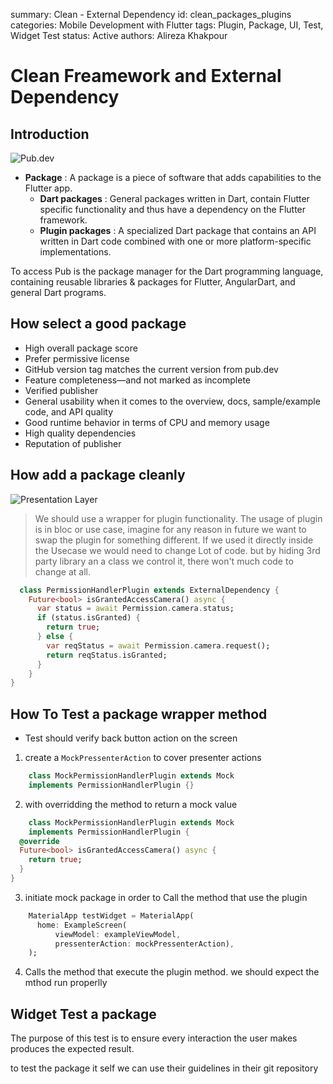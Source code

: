 summary: Clean - External Dependency
id: clean_packages_plugins
categories: Mobile Development with Flutter
tags: Plugin, Package, UI, Test, Widget Test
status:  Active
authors: Alireza Khakpour

<style>
r { color: Red }
o { color: Orange }
g { color: Green }
</style>

# Clean Freamework and External Dependency

## Introduction

![Pub.dev](clean_packages_plugins/pub.png)

- **Package** : A package is a piece of software that adds capabilities to the Flutter app.
  - **Dart packages** : General packages written in Dart, contain Flutter specific functionality and thus have a dependency on the Flutter framework.
  - **Plugin packages** : A specialized Dart package that contains an API written in Dart code combined with one or more platform-specific implementations.

To access Pub is the package manager for the Dart programming language, containing reusable libraries & packages for Flutter, AngularDart, and general Dart programs.


## How select a good package

- High overall package score
- Prefer permissive license
- GitHub version tag matches the current version from pub.dev
- Feature completeness—and not marked as incomplete 
- Verified publisher
- General usability when it comes to the overview, docs, sample/example code, and API quality
- Good runtime behavior in terms of CPU and memory usage
- High quality dependencies
- Reputation of publisher



## How add a package cleanly

![Presentation Layer](clean_packages_plugins/dependency.png)

> We should use a wrapper for plugin functionality. The usage of plugin is in bloc or use case, imagine for any reason in future we want to swap the plugin for something different. If we used it directly inside the Usecase we would need to change Lot of code. but by hiding 3rd party library an a class we control it, there won't much code to change at all.



```dart
  class PermissionHandlerPlugin extends ExternalDependency {
    Future<bool> isGrantedAccessCamera() async {
      var status = await Permission.camera.status;
      if (status.isGranted) {
        return true;
      } else {
        var reqStatus = await Permission.camera.request();
        return reqStatus.isGranted;
      }
    }
}

```




## How To Test a package wrapper method

- Test should verify back button action on the screen
  
 1. create a `MockPressenterAction` to cover presenter actions 

```dart
    class MockPermissionHandlerPlugin extends Mock
    implements PermissionHandlerPlugin {}
```

 2. with overridding the method to return a mock value

```dart
    class MockPermissionHandlerPlugin extends Mock
    implements PermissionHandlerPlugin {
  @override
  Future<bool> isGrantedAccessCamera() async {
    return true;
  }
}
```

 3. initiate mock package in order to Call the method that use the plugin

```dart
    MaterialApp testWidget = MaterialApp(
      home: ExampleScreen(
          viewModel: exampleViewModel,
          pressenterAction: mockPressenterAction),
    );
```

 4. Calls the method that execute the plugin method. we should expect the mthod run properlly
 
 

## Widget Test a package

 The purpose of this test is to ensure every interaction the user makes produces the expected result.

to test the package it self we can use their guidelines in their git repository 




